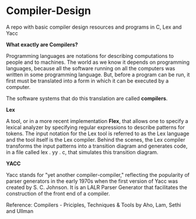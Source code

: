 # Compiler-Design
A repo with basic compiler design resources and programs in C, Lex and Yacc


**What exactly are Compilers?**

Programming languages are notations for describing computations to people and to machines. The world as we know it depends on programming languages, because all the software running on all the computers was written in some programming language. But, before a program can be run, it first must be translated into a form in which it can be executed by a computer. 

The software systems that do this translation are called **compilers**. 

**Lex**

A tool, or in a more recent implementation **Flex**, that allows one to specify a lexical analyzer by specifying regular expressions to describe patterns for tokens. The input notation for the Lex tool is referred to as the Lex language and the tool itself is the Lex compiler. Behind the scenes, the Lex compiler transforms the input patterns into a transition diagram and generates code, in a file called lex . yy . c, that simulates this transition diagram.


**YACC**

Yacc stands for "yet another compiler-compiler," reflecting the popularity of parser generators in the early 1970s when the first version of Yacc was created by S. C. Johnson. It is an LALR Parser Generator that facilitates the construction of the front end of a compiler.

Reference: Compilers - Priciples, Techniques & Tools by Aho, Lam, Sethi and Ullman

